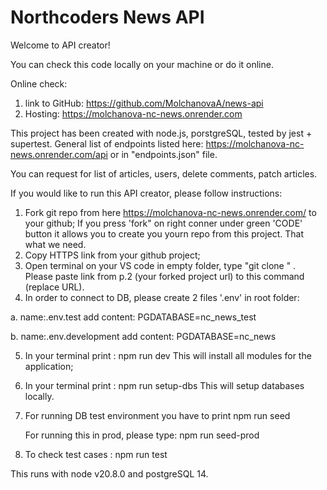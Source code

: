 # Northcoders News API

Welcome to API creator!

You can check this code locally on your machine or do it online.

Online check:

1. link to GitHub: https://github.com/MolchanovaA/news-api
2. Hosting: https://molchanova-nc-news.onrender.com

This project has been created with node.js, porstgreSQL, tested by jest + supertest.
General list of endpoints listed here: https://molchanova-nc-news.onrender.com/api or in "endpoints.json" file.

You can request for list of articles, users, delete comments, patch articles.

If you would like to run this API creator, please follow instructions:

1. Fork git repo from here https://molchanova-nc-news.onrender.com/ to your github; If you press 'fork" on right conner under green 'CODE' button it allows you to create you yourn repo from this project. That what we need.
2. Copy HTTPS link from your github project;
3. Open terminal on your VS code in empty folder, type "git clone <URL>" . Please paste link from p.2 (your forked project url) to this command (replace URL).
4. In order to connect to DB, please create 2 files '.env' in root folder:

a. name:.env.test
add content: PGDATABASE=nc_news_test

b. name:.env.development
add content: PGDATABASE=nc_news

5. In your terminal print :
   npm run dev
   This will install all modules for the application;
6. In your terminal print :
   npm run setup-dbs
   This will setup databases locally.

7. For running DB test environment you have to print
   npm run seed

   For running this in prod, please type:
   npm run seed-prod

8. To check test cases :
   npm run test

This runs with node v20.8.0 and postgreSQL 14.
